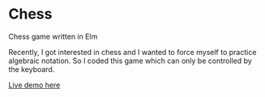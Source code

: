 # Chess
Chess game written in Elm  

Recently, I got interested in chess and I wanted to force myself to practice algebraic notation.
So I coded this game which can only be controlled by the keyboard.

[Live demo here](https://chess.gege251.now.sh)
